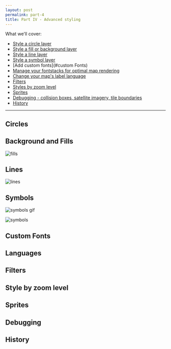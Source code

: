 ```yaml
---
layout: post
permalink: part-4
title: Part IV - Advanced styling
---
```

What we'll cover:

- [Style a circle layer](#circles)
- [Style a fill or background layer](#fills)
- [Style a line layer](#lines)
- [Style a symbol layer](#symbols)
- [Add custom fonts](#custom Fonts)
- [Manage your fontstacks for optimal map rendering](#)
- [Change your map's label language](#languages)
- [Filters](#filters)
- [Styles by zoom level ](#style-by-zoom-level)
- [Sprites](#sprites)
- [Debugging - collision boxes, satellite imagery, tile boundaries](#debugging)
- [History](#history)

<hr>

## Circles

## Background and Fills

![fills]({{site.baseurl}}/assets/studio/editor-direct-select.gif)

## Lines
![lines]({{site.baseurl}}/assets/studio/editor-line-options.png)

## Symbols
![symbols gif]({{site.baseurl}}/assets/studio/editor-symbol-icon.gif)

![symbols]({{site.baseurl}}/assets/studio/editor-symbol-layer_data.png)




## Custom Fonts

## Languages

## Filters

## Style by zoom level

## Sprites

## Debugging

## History
